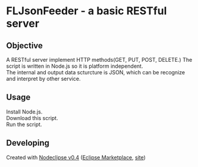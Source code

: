 # FLJsonFeeder - a basic RESTful server

## Objective
A RESTful server implement HTTP methods(GET, PUT, POST, DELETE.) The script is written in Node.js so it is platform independent. <br />
The internal and output data scturcture is JSON, which can be recognize and interpret by other service.

## Usage
Install Node.js.<br />
Download this script.<br />
Run the script.


## Developing


Created with [Nodeclipse v0.4](https://github.com/Nodeclipse/nodeclipse-1)
 ([Eclipse Marketplace](http://marketplace.eclipse.org/content/nodeclipse), [site](http://www.nodeclipse.org))   
